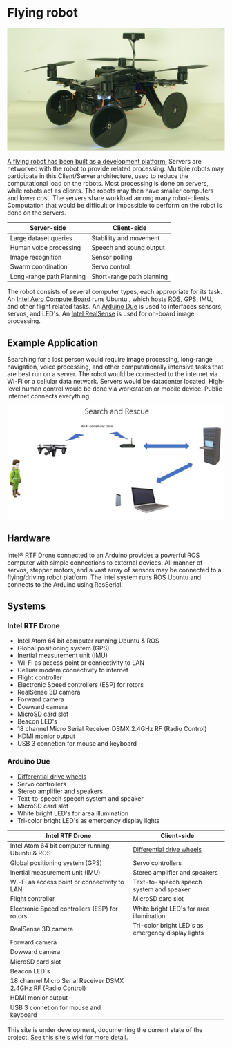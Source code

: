 # Flying robot

![Quad Image](images//IMGP1502.JPG)

[A flying robot has been built as a development platform.](../../wiki)  Servers are networked with the robot to provide related processing. Multiple robots may participate in this Client/Server architecture, used to reduce the computational load on the robots.  Most processing is done on servers, while robots act as clients.  The robots may then have smaller computers and lower cost. The servers share workload among many robot-clients. Computation that would be difficult or impossible to perform on the robot is done on the servers.  

| Server-side              | Client-side               |
| ------------------------ |---------------------------|
| Large dataset queries    | Stablility and movement   |
| Human voice processing   | Speech and sound output   |
| Image recognition        | Sensor polling            |
| Swarm coordination       | Servo control             |
| Long-range path Planning | Short-range path planning |

The robot consists of several computer types, each appropriate for its task. An [Intel Aero Compute Board](https://software.intel.com/en-us/aero/compute-board) runs Ubuntu , which hosts [ROS](http://www.ros.org), GPS, IMU, and other flight related tasks.  An [Arduino Due](https://store.arduino.cc/usa/due) is used to interfaces sensors, servos, and LED's.  An [Intel RealSense](https://www.intel.com/content/www/us/en/architecture-and-technology/realsense-overview.html) is used for on-board image processing.

## Example Application
Searching for a lost person would require image processing, long-range navigation, voice processing, and other computationally intensive tasks that are best run on a server.  The robot would be connected to the internet via Wi-Fi or a cellular data network.  Servers would be datacenter located. High-level human control would be done via workstation or mobile device. Public internet connects everything.


![Search and Rescue](images/Search_and_Rescue.jpg)

## Hardware

Intel® RTF Drone connected to an Arduino provides a powerful ROS computer with simple connections to external devices. All manner of servos, stepper motors, and a vast array of sensors may be connected to a flying/driving robot platform. The Intel system runs ROS Ubuntu and connects to the Arduino using RosSerial.

## Systems
### Intel RTF Drone
* Intel Atom 64 bit computer running Ubuntu & ROS
* Global positioning system (GPS)
* Inertial measurement unit (IMU) 
* Wi-Fi as access point or connectivity to LAN
* Celluar modem connectivity to internet
* Flight controller
* Electronic Speed controllers (ESP) for rotors
* RealSense 3D camera
* Forward camera
* Dowward camera
* MicroSD card slot
* Beacon LED's
* 18 channel Micro Serial Receiver DSMX 2.4GHz RF (Radio Control)
* HDMI monior output
* USB 3 connetion for mouse and keyboard
### Arduino Due
* [Differential drive wheels](../../wiki/Differential-drive-wheels)
* Servo controllers
* Stereo amplifier and speakers
* Text-to-speech speech system and speaker
* MicroSD card slot
* White bright LED's for area illumination
* Tri-color bright LED's as emergency display lights

| Intel RTF Drone              | Client-side               |
| ---------------------------------------------------------------- |---------------------------------------|
| Intel Atom 64 bit computer running Ubuntu & ROS    | [Differential drive wheels](../../wiki/Differential-drive-wheels)|
| Global positioning system (GPS)| Servo controllers|
| Inertial measurement unit (IMU)| Stereo amplifier and speakers|
| Wi-Fi as access point or connectivity to LAN| Text-to-speech speech system and speaker|
| Flight controller| MicroSD card slot|
| Electronic Speed controllers (ESP) for rotors| White bright LED's for area illumination|
| RealSense 3D camera| Tri-color bright LED's as emergency display lights|
| Forward camera|  |
| Dowward camera|   |
| MicroSD card slot|   |
| Beacon LED's|   |
| 18 channel Micro Serial Receiver DSMX 2.4GHz RF (Radio Control)|   |
| HDMI monior output |   |
| USB 3 connetion for mouse and keyboard|  |

This site is under development, documenting the current state of the project.  [See this site's wiki for more detail.](../../wiki)
